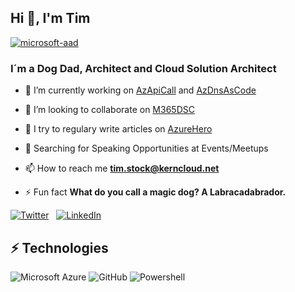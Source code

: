 ## Hi 👋, I'm Tim 

[![microsoft-aad](https://img.shields.io/badge/Microsoft-Cloud%20Solution%20Architect-%23F34F1C.svg?&style=for-the-badge&logo=microsoft&logoColor=white)][microsoft-aad]

### I´m a Dog Dad, Architect and Cloud Solution Architect

- 🔭 I’m currently working on [AzApiCall] and [AzDnsAsCode]

- 👯 I’m looking to collaborate on [M365DSC]

- 📝 I try to regulary write articles on [AzureHero]

- 👯 Searching for Speaking Opportunities at Events/Meetups

- 📫 How to reach me **tim.stock@kerncloud.net**

- ⚡ Fun fact **What do you call a magic dog? A Labracadabrador.**

[![Twitter](https://img.shields.io/badge/twitter-%231DA1F2.svg?&style=for-the-badge&logo=twitter&logoColor=white&countColor=%232ea44f)][twitter] &nbsp;&nbsp;[![LinkedIn](https://img.shields.io/badge/linkedin-%230077B5.svg?&style=for-the-badge&logo=linkedin&logoColor=white)][linkedin]

## ⚡ Technologies

![Microsoft Azure](https://img.shields.io/badge/Microsoft%20Azure-232F7E?style=for-the-badge&logo=microsoft-azure)
![GitHub](https://img.shields.io/badge/-GitHub-232F7E?style=for-the-badge&logo=github)
![Powershell](https://img.shields.io/badge/-Powershell-232F7E?style=for-the-badge&logo=Powershell)


[AzureHero]: https://www.azurehero.de
[microsoft-aad]: https://techcommunity.microsoft.com/t5/azure-active-directory-identity/bg-p/Identity
[twitter]: https://twitter.com/intent/follow?original_referer=https%3A%2F%2Fgithub.com%2Fti_stock&screen_name=ti_stock
[linkedin]: https://www.linkedin.com/in/tim-stock/
[M365DSC]: https://github.com/microsoft/Microsoft365DSC
[AzApiCall]: https://github.com/JulianHayward/AzAPICall
[AzDnsAsCode]: https://github.com/Timsto/AzDnsAsCode
